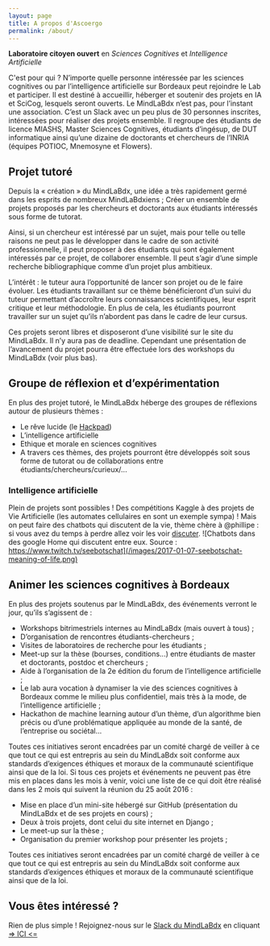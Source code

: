 ```yaml
---
layout: page
title: A propos d'Ascoergo
permalink: /about/
---
```


**Laboratoire citoyen ouvert** en _Sciences Cognitives_ et _Intelligence Artificielle_

C'est pour qui ? N’importe quelle personne intéressée par les sciences cognitives ou par l’intelligence artificielle sur Bordeaux peut rejoindre le Lab et participer. Il est destiné à accueillir, héberger et soutenir des projets en IA et SciCog, lesquels seront ouverts. Le MindLaBdx n’est pas, pour l’instant une association. C’est un Slack avec un peu plus de 30 personnes inscrites, intéressées pour réaliser des projets ensemble. Il regroupe des étudiants de licence MIASHS, Master Sciences Cognitives, étudiants d’ingésup, de DUT informatique ainsi qu’une dizaine de doctorants et chercheurs de l’INRIA (équipes POTIOC, Mnemosyne et Flowers).

## Projet tutoré

Depuis la « création » du MindLaBdx, une idée a très rapidement germé dans les esprits de nombreux MindLaBdxiens ; Créer un ensemble de projets proposés par les chercheurs et doctorants aux étudiants intéressés sous forme de tutorat.

Ainsi, si un chercheur est intéressé par un sujet, mais pour telle ou telle raisons ne peut pas le développer dans le cadre de son activité professionnelle, il peut proposer à des étudiants qui sont également intéressés par ce projet, de collaborer ensemble. Il peut s’agir d’une simple recherche bibliographique comme d’un projet plus ambitieux.

L’intérêt : le tuteur aura l’opportunité de lancer son projet ou de le faire évoluer. Les étudiants travaillant sur ce thème bénéficieront d’un suivi du tuteur permettant d’accroître leurs connaissances scientifiques, leur esprit critique et leur méthodologie. En plus de cela, les étudiants pourront travailler sur un sujet qu’ils n’abordent pas dans le cadre de leur cursus.

Ces projets seront libres et disposeront d’une visibilité sur le site du MindLaBdx. Il n’y aura pas de deadline. Cependant une présentation de l’avancement du projet pourra être effectuée lors des workshops du MindLaBdx (voir plus bas).

## Groupe de réflexion et d’expérimentation

En plus des projet tutoré, le MindLaBdx héberge des groupes de réflexions autour de plusieurs thèmes :

- Le rêve lucide (le [Hackpad](https://hackpad.com/Mindlab-Rve-Lucide-0ZOGsg4t4h1))
- L’intelligence artificielle
- Ethique et morale en sciences cognitives
- A travers ces thèmes, des projets pourront être développés soit sous forme de tutorat ou de collaborations entre étudiants/chercheurs/curieux/...

### Intelligence artificielle

Plein de projets sont possibles ! Des compétitions Kaggle à des projets de Vie Artificielle (les automates cellulaires en sont un exemple sympa) ! Mais on peut faire des chatbots qui discutent de la vie, thème chère à @phillipe : si vous avez du temps à perdre allez voir les voir [discuter](https://www.twitch.tv/seebotschat).
![Chatbots dans des google Home qui discutent entre eux. Source : https://www.twitch.tv/seebotschat](/images/2017-01-07-seebotschat-meaning-of-life.png)

## Animer les sciences cognitives à Bordeaux

En plus des projets soutenus par le MindLaBdx, des événements verront le jour, qu’ils s’agissent de :

- Workshops bitrimestriels internes au MindLaBdx (mais ouvert à tous) ;
- D’organisation de rencontres étudiants-chercheurs ;
- Visites de laboratoires de recherche pour les étudiants ;
- Meet-up sur la thèse (bourses, conditions...) entre étudiants de master et doctorants, postdoc et chercheurs ;
- Aide à l’organisation de la 2e édition du forum de l’intelligence artificielle ;
- Le lab aura vocation à dynamiser la vie des sciences cognitives à Bordeaux comme le milieu plus confidentiel, mais très à la mode, de l’intelligence artificielle ;
- Hackathon de machine learning autour d’un thème, d’un algorithme bien précis ou d’une problématique appliquée au monde de la santé, de l’entreprise ou sociétal...

Toutes ces initiatives seront encadrées par un comité chargé de veiller à ce que tout ce qui est entrepris au sein du MindLaBdx soit conforme aux standards d’exigences éthiques et moraux de la communauté scientifique ainsi que de la loi. Si tous ces projets et événements ne peuvent pas être mis en places dans les mois à venir, voici une liste de ce qui doit être réalisé dans les 2 mois qui suivent la réunion du 25 août 2016 :

- Mise en place d’un mini-site hébergé sur GitHub (présentation du MindLaBdx et de ses projets en cours) ;
- Deux à trois projets, dont celui du site internet en Django ;
- Le meet-up sur la thèse ;
- Organisation du premier workshop pour présenter les projets ;

Toutes ces initiatives seront encadrées par un comité chargé de veiller à ce que tout ce qui est entrepris au sein du MindLaBdx soit conforme aux standards d’exigences éthiques et moraux de la communauté scientifique ainsi que de la loi.

## Vous êtes intéressé ?

Rien de plus simple ! Rejoignez-nous sur le [Slack du MindLaBdx](http://mindlabdx.slack.com) en cliquant [=> ICI <=](http://mindlabdx.herokuapp.com)
